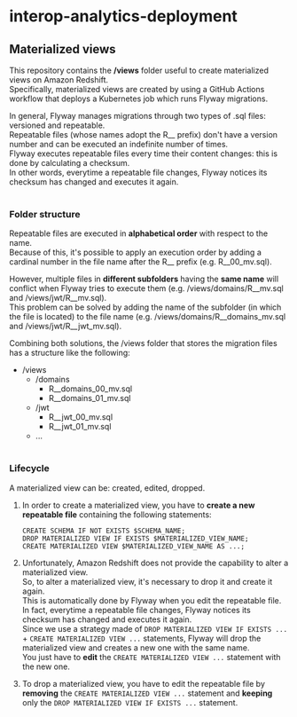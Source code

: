 # interop-analytics-deployment

## Materialized views
This repository contains the **/views** folder useful to create materialized views on Amazon Redshift.<br>
Specifically, materialized views are created by using a GitHub Actions workflow that deploys a Kubernetes job which runs Flyway migrations.<br>

In general, Flyway manages migrations through two types of .sql files: versioned and repeatable.<br>
Repeatable files (whose names adopt the R__ prefix) don't have a version number and can be executed an indefinite number of times.<br>
Flyway executes repeatable files every time their content changes: this is done by calculating a checksum.<br>
In other words, everytime a repeatable file changes, Flyway notices its checksum has changed and executes it again.<br><br>


### Folder structure
Repeatable files are executed in **alphabetical order** with respect to the name.<br>
Because of this, it's possible to apply an execution order by adding a cardinal number in the file name after the R__ prefix (e.g. R__00_mv.sql).<br>

However, multiple files in **different subfolders** having the **same name** will conflict when Flyway tries to execute them (e.g. /views/domains/R__mv.sql and /views/jwt/R__mv.sql).<br>
This problem can be solved by adding the name of the subfolder (in which the file is located) to the file name (e.g. /views/domains/R__domains_mv.sql and /views/jwt/R__jwt_mv.sql).<br>

Combining both solutions, the /views folder that stores the migration files has a structure like the following:<br>
- /views
    - /domains
        - R__domains_00_mv.sql
        - R__domains_01_mv.sql
    - /jwt
        - R__jwt_00_mv.sql
        - R__jwt_01_mv.sql
    - ...<br><br>



### Lifecycle
A materialized view can be: created, edited, dropped.<br>

1. In order to create a materialized view, you have to **create a new repeatable file** containing the following statements:<br>
    ```
    CREATE SCHEMA IF NOT EXISTS $SCHEMA_NAME;
    DROP MATERIALIZED VIEW IF EXISTS $MATERIALIZED_VIEW_NAME;
    CREATE MATERIALIZED VIEW $MATERIALIZED_VIEW_NAME AS ...;
    ```

2. Unfortunately, Amazon Redshift does not provide the capability to alter a materialized view.<br>
So, to alter a materialized view, it's necessary to drop it and create it again.<br>
This is automatically done by Flyway when you edit the repeatable file.<br>
In fact, everytime a repeatable file changes, Flyway notices its checksum has changed and executes it again.<br>
Since we use a strategy made of ```DROP MATERIALIZED VIEW IF EXISTS ...``` + ```CREATE MATERIALIZED VIEW ...``` statements, Flyway will drop the materialized view and creates a new one with the same name.<br>
You just have to **edit** the ```CREATE MATERIALIZED VIEW ...``` statement with the new one.<br>

3. To drop a materialized view, you have to edit the repeatable file by **removing** the ```CREATE MATERIALIZED VIEW ...``` statement and **keeping** only the ```DROP MATERIALIZED VIEW IF EXISTS ...``` statement.